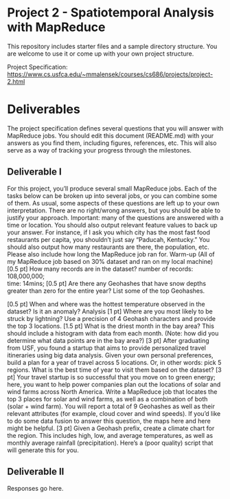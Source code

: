 # Project 2 - Spatiotemporal Analysis with MapReduce

This repository includes starter files and a sample directory structure. You are welcome to use it or come up with your own project structure.

Project Specification: https://www.cs.usfca.edu/~mmalensek/courses/cs686/projects/project-2.html

# Deliverables

The project specification defines several questions that you will answer with MapReduce jobs. You should edit this document (README.md) with your answers as you find them, including figures, references, etc. This will also serve as a way of tracking your progress through the milestones.

## Deliverable I

For this project, you’ll produce several small MapReduce jobs. Each of the tasks below can be broken up into several jobs, or you can combine some of them. As usual, some aspects of these questions are left up to your own interpretation. There are no right/wrong answers, but you should be able to justify your approach.
Important: many of the questions are answered with a time or location. You should also output relevant feature values to back up your answer. For instance, if I ask you which city has the most fast food restaurants per capita, you shouldn’t just say “Paducah, Kentucky.” You should also output how many restaurants are there, the population, etc. Please also include how long the MapReduce job ran for.
Warm-up
(All of my MapReduce job based on 30% dataset and ran on my local machine)
[0.5 pt] How many records are in the dataset?
  number of records: 108,000,000;<br>
  time: 14mins;
[0.5 pt] Are there any Geohashes that have snow depths greater than zero for the entire year? List some of the top Geohashes.
  
[0.5 pt] When and where was the hottest temperature observed in the dataset? Is it an anomaly?
Analysis
[1 pt] Where are you most likely to be struck by lightning? Use a precision of 4 Geohash characters and provide the top 3 locations.
[1.5 pt] What is the driest month in the bay area? This should include a histogram with data from each month. (Note: how did you determine what data points are in the bay area?)
[3 pt] After graduating from USF, you found a startup that aims to provide personalized travel itineraries using big data analysis. Given your own personal preferences, build a plan for a year of travel across 5 locations. Or, in other words: pick 5 regions. What is the best time of year to visit them based on the dataset?
[3 pt] Your travel startup is so successful that you move on to green energy; here, you want to help power companies plan out the locations of solar and wind farms across North America. Write a MapReduce job that locates the top 3 places for solar and wind farms, as well as a combination of both (solar + wind farm). You will report a total of 9 Geohashes as well as their relevant attributes (for example, cloud cover and wind speeds).
If you’d like to do some data fusion to answer this question, the maps here and here might be helpful.
[3 pt] Given a Geohash prefix, create a climate chart for the region. This includes high, low, and average temperatures, as well as monthly average rainfall (precipitation). Here’s a (poor quality) script that will generate this for you.

## Deliverable II

Responses go here.
